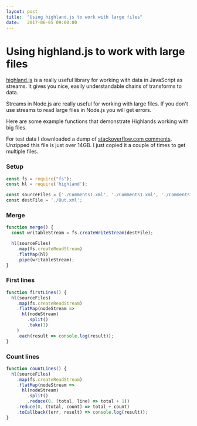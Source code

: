 ```yaml
---
layout: post
title:  "Using highland.js to work with large files"
date:   2017-06-05 09:00:00
---
```


# Using highland.js to work with large files

[highland.js](http://highlandjs.org) is a really useful library for working with data in JavaScript as streams. It gives you nice, easily understandable chains of transforms to data.

Streams in Node.js are really useful for working with large files. If you don't use streams to read large files in Node.js you will get errors.

Here are some example functions that demonstrate Highlands working with big files.

For test data I downloaded a dump of [stackoverflow.com comments](https://archive.org/download/stackexchange/stackoverflow.com-Comments.7z). Unzipped this file is just over 14GB. I just copied it a couple of times to get multiple files.

### Setup

```javascript
const fs = require("fs");
const hl = require('highland');

const sourceFiles = ['./Comments1.xml', './Comments1.xml', './Comments1.xml'];
const destFile = './Out.xml';
```

### Merge

```javascript
function merge() {
  const writableStream = fs.createWriteStream(destFile);

  hl(sourceFiles)
    .map(fs.createReadStream)
    .flatMap(hl)
    .pipe(writableStream);
}
```

### First lines

```javascript
function firstLines() {
  hl(sourceFiles)
    .map(fs.createReadStream)
    .flatMap(nodeStream =>
      hl(nodeStream)
        .split()
        .take(1)
    )
    .each(result => console.log(result));
}
```

### Count lines

```javascript
function countLines() {
  hl(sourceFiles)
    .map(fs.createReadStream)
    .flatMap(nodeStream =>
      hl(nodeStream)
        .split()
        .reduce(0, (total, line) => total + 1))
    .reduce(0, (total, count) => total + count)
    .toCallback((err, result) => console.log(result));
}
```
